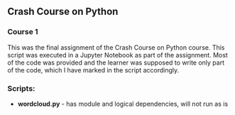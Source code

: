 ## Crash Course on Python
### Course 1

This was the final assignment of the Crash Course on Python course.
This script was executed in a Jupyter Notebook as part of the assignment.
Most of the code was provided and the learner was supposed to write
only part of the code, which I have marked in the script accordingly.

### Scripts:
- **wordcloud.py** - has module and logical dependencies, will not run as is
